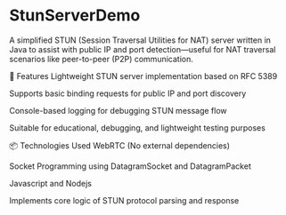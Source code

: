 # StunServerDemo
A simplified STUN (Session Traversal Utilities for NAT) server written in Java to assist with public IP and port detection—useful for NAT traversal scenarios like peer-to-peer (P2P) communication.

🔧 Features
Lightweight STUN server implementation based on RFC 5389

Supports basic binding requests for public IP and port discovery

Console-based logging for debugging STUN message flow

Suitable for educational, debugging, and lightweight testing purposes

📦 Technologies Used
WebRTC (No external dependencies)

Socket Programming using DatagramSocket and DatagramPacket

Javascript and Nodejs

Implements core logic of STUN protocol parsing and response
